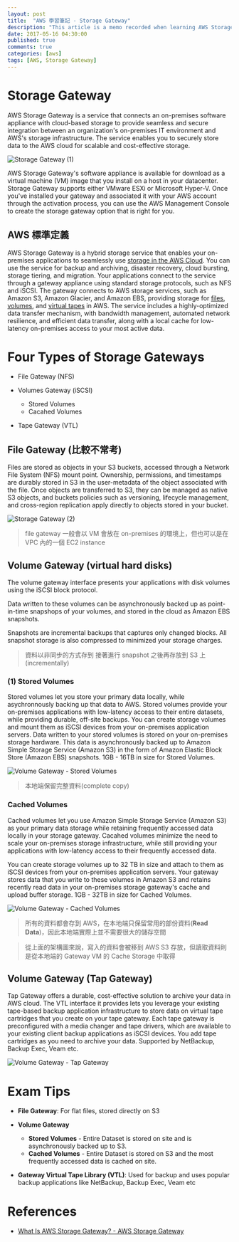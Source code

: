 ```yaml
---
layout: post
title:  "AWS 學習筆記 - Storage Gateway"
description: "This article is a memo recorded when learning AWS Storage Gateway"
date: 2017-05-16 04:30:00
published: true
comments: true
categories: [aws]
tags: [AWS, Storage Gateway]
---
```


Storage Gateway
===============

AWS Storage Gateway is a service that connects an on-premises software appliance with cloud-based storage to provide seamless and secure integration between an organization's on-premises IT environment and AWS's storage infrastructure. The service enables you to securely store data to the AWS cloud for scalable and cost-effective storage.

![Storage Gateway (1)](https://image.slidesharecdn.com/3-170425003051/95/deep-dive-on-the-aws-storage-gateway-april-2017-aws-online-tech-talks-4-638.jpg?cb=1493080374)

AWS Storage Gateway's software appliance is available for download as a virtual machine (VM) image that you install on a host in your datacenter. Storage Gateway supports either VMware ESXi or Microsoft Hyper-V. Once you've installed your gateway and associated it with your AWS account through the activation process, you can use the AWS Management Console to create the storage gateway option that is right for you.


## AWS 標準定義

AWS Storage Gateway is a hybrid storage service that enables your on-premises applications to seamlessly use [storage in the AWS Cloud](https://aws.amazon.com/what-is-cloud-storage/). You can use the service for backup and archiving, disaster recovery, cloud bursting, storage tiering, and migration. Your applications connect to the service through a gateway appliance using standard storage protocols, such as NFS and iSCSI. The gateway connects to AWS storage services, such as Amazon S3, Amazon Glacier, and Amazon EBS, providing storage for [files](https://aws.amazon.com/storagegateway/#fileserver), [volumes](https://aws.amazon.com/storagegateway/#volume), and [virtual tapes](https://aws.amazon.com/storagegateway/#VTL) in AWS. The service includes a highly-optimized data transfer mechanism, with bandwidth management, automated network resilience, and efficient data transfer, along with a local cache for low-latency on-premises access to your most active data.


Four Types of Storage Gateways
==============================

- File Gateway (NFS)

- Volumes Gateway (iSCSI)
    - Stored Volumes
    - Cacahed Volumes

- Tape Gateway (VTL)

## File Gateway (比較不常考)

Files are stored as objects in your S3 buckets, accessed through a Network File System (NFS) mount point. Ownership, permissions, and timestamps are durably stored in S3 in the user-metadata of the object associated with the file. Once objects are transferred to S3, they can be managed as native S3 objects, and buckets policies such as versioning, lifecycle management, and cross-region replication apply directly to objects stored in your bucket.

![Storage Gateway (2)](http://docs.aws.amazon.com/storagegateway/latest/userguide/images/file-gateway-concepts-diagram.png)

> file gateway 一般會以 VM 會放在 on-premises 的環境上，但也可以是在 VPC 內的一個 EC2 instance


## Volume Gateway (virtual hard disks)

The volume gateway interface presents your applications with disk volumes using the iSCSI block protocol.

Data written to these volumes can be asynchronously backed up as point-in-time snapshops of your volumes, and stored in the cloud as Amazon EBS snapshots.

Snapshots are incremental backups that captures only changed blocks. All snapshot storage is also compressed to minimized your storage charges.

> 資料以非同步的方式存到 接著進行 snapshot 之後再存放到 S3 上 (incrementally)

### (1) Stored Volumes

Stored volumes let you store your primary data locally, while asychronnously backing up that data to AWS. Stored volumes provide your on-premises applications with low-latency access to their entire datasets, while providing durable, off-site backups. You can create storage volumes and mount them as iSCSI devices from your on-premises application servers. Data written to your stored volumes is stored on your on-premises storage hardware. This data is asynchronously backed up to Amazon Simple Storage Service (Amazon S3) in the form of Amazon Elastic Block Store (Amazon EBS) snapshots. 1GB - 16TB in size for Stored Volumes.

![Volume Gateway - Stored Volumes](http://docs.aws.amazon.com/storagegateway/latest/userguide/images/aws-storage-gateway-stored-diagram.png)

> 本地端保留完整資料(complete copy)

### Cached Volumes

Cached volumes let you use Amazon Simple Storage Service (Amazon S3) as your primary data storage while retaining frequently accessed data locally in your storage gateway. Cacahed volumes minimize the need to scale your on-premises storage infrastructure, while still providing your applications with low-latency access to their frequently accessed data.

You can create storage volumes up to 32 TB in size and attach to them as iSCSI devices from your on-premises application servers. Your gateway stores data that you write to these volumes in Amazon S3 and retains recently read data in your on-premises storage gateway's cache and upload buffer storage. 1GB - 32TB in size for Cached Volumes.

![Volume Gateway - Cached Volumes](http://docs.aws.amazon.com/storagegateway/latest/userguide/images/aws-storage-gateway-cached-diagram.png)

> 所有的資料都會存到 AWS，在本地端只保留常用的部份資料(**Read Data**)，因此本地端實際上並不需要很大的儲存空間

> 從上面的架構圖來說，寫入的資料會被移到 AWS S3 存放，但讀取資料則是從本地端的 Gateway VM 的 Cache Storage 中取得


## Volume Gateway (Tap Gateway)

Tap Gateway offers a durable, cost-effective solution to archive your data in AWS cloud. The VTL interface it provides lets you leverage your existing tape-based backup application infrastructure to store data on virtual tape cartridges that you create on your tape gateway. Each tape gateway is preconfigured with a media changer and tape drivers, which are available to your existing client backup applications as iSCSI devices. You add tape cartridges as you need to archive your data. Supported by NetBackup, Backup Exec, Veam etc.

![Volume Gateway - Tap Gateway](http://docs.aws.amazon.com/storagegateway/latest/userguide/images/Gateway-VTL-iSCSI-vtl-diagram.png)


Exam Tips
=========

- **File Gateway**: For flat files, stored directly on S3

- **Volume Gateway**
    - **Stored Volumes** - Entire Dataset is stored on site and is asynchronously backed up to S3.
    - **Cached Volumes** - Entire Dataset is stored on S3 and the most frequently accessed data is cached on site.

- **Gateway Virtual Tape Library (VTL)**: Used for backup and uses popular backup applications like NetBackup, Backup Exec, Veam etc




References
==========

- [What Is AWS Storage Gateway? - AWS Storage Gateway](http://docs.aws.amazon.com/storagegateway/latest/userguide/WhatIsStorageGateway.html)